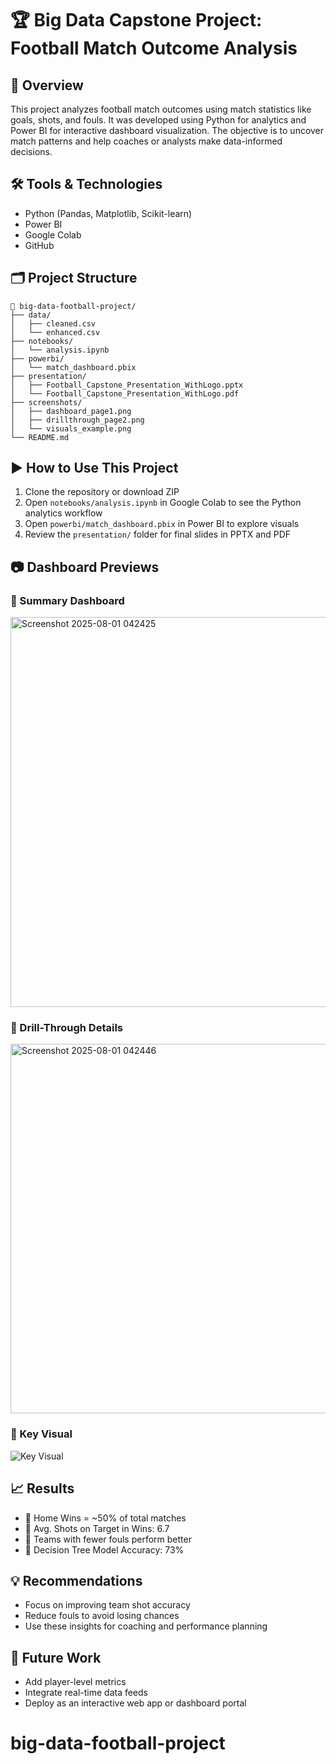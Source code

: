 
# 🏆 Big Data Capstone Project: Football Match Outcome Analysis

## 📌 Overview
This project analyzes football match outcomes using match statistics like goals, shots, and fouls.
It was developed using Python for analytics and Power BI for interactive dashboard visualization.
The objective is to uncover match patterns and help coaches or analysts make data-informed decisions.

## 🛠️ Tools & Technologies
- Python (Pandas, Matplotlib, Scikit-learn)
- Power BI
- Google Colab
- GitHub

## 🗂️ Project Structure

```
📁 big-data-football-project/
├── data/
│   ├── cleaned.csv
│   └── enhanced.csv
├── notebooks/
│   └── analysis.ipynb
├── powerbi/
│   └── match_dashboard.pbix
├── presentation/
│   ├── Football_Capstone_Presentation_WithLogo.pptx
│   └── Football_Capstone_Presentation_WithLogo.pdf
├── screenshots/
│   ├── dashboard_page1.png
│   ├── drillthrough_page2.png
│   └── visuals_example.png
└── README.md
```

## ▶️ How to Use This Project

1. Clone the repository or download ZIP
2. Open `notebooks/analysis.ipynb` in Google Colab to see the Python analytics workflow
3. Open `powerbi/match_dashboard.pbix` in Power BI to explore visuals
4. Review the `presentation/` folder for final slides in PPTX and PDF

## 📷 Dashboard Previews

### 🔹 Summary Dashboard
<img width="1012" height="624" alt="Screenshot 2025-08-01 042425" src="https://github.com/user-attachments/assets/2ec4667c-ce00-4074-bd60-d48bba0b13c4" />

### 🔹 Drill-Through Details
<img width="1017" height="591" alt="Screenshot 2025-08-01 042446" src="https://github.com/user-attachments/assets/03a74e2b-3706-43a9-8389-6d378e0eb0d8" />

### 🔹 Key Visual
![Key Visual](screenshots/visuals_example.png)

## 📈 Results

- 🔹 Home Wins = ~50% of total matches
- 🔹 Avg. Shots on Target in Wins: 6.7
- 🔹 Teams with fewer fouls perform better
- 🔹 Decision Tree Model Accuracy: 73%

## 💡 Recommendations

- Focus on improving team shot accuracy
- Reduce fouls to avoid losing chances
- Use these insights for coaching and performance planning

## 🔮 Future Work

- Add player-level metrics
- Integrate real-time data feeds
- Deploy as an interactive web app or dashboard portal
# big-data-football-project
